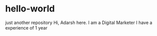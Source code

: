 # hello-world
just another repository
Hi, Adarsh here. I am a Digital Marketer
I have a experience of 1 year
